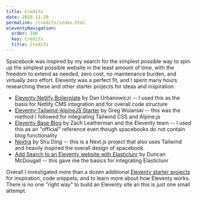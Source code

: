 ```yaml
---
title: Credits 
date: 2020-11-20
permalink: /credits/index.html
eleventyNavigation:
  order: 100 
  key: Credits
  title: Credits
---
```

Spacebook was inspired by my search for the simplest possible way to spin up the simplest possible website in the least amount of time, with the freedom to extend as needed, zero cost, no maintenance burden, and virtually zero effort. Eleventy was a perfect fit, and I spent many hours researching these and other starter projects for ideas and inspiration: 

* [Eleventy Netlify Boilerplate](https://github.com/danurbanowicz/eleventy-netlify-boilerplate) by Dan Urbanowiczi -- I used this as the basis for Netlify CMS integration and for overall code structure
* [Eleventy-Tailwind-AlpineJS Starter](https://github.com/gregwolanski/eleventy-tailwindcss-alpinejs-starter) by Greg Wolanski -- this was the method I followed for integrating Tailwind CSS and Alpine.js
* [Eleventy Base Blog](https://github.com/philhawksworth/eleventyone) by Zach Leatherman and the Eleventy team -- I used this as an "official" reference even though spacebooks do not contain blog functionality
* [Nextra](https://github.com/shuding/nextra) by Shu Ding -- this is a Next.js project that also uses Tailwind and heavily inspired the overall design of spacebook. 
* [Add Search to an Eleventy website with Elasticlunr](https://www.belter.io/eleventy-search/) by Duncan McDougall -- this gave me the basics for integrating Elasticlunr

Overall I investigated more than a dozen additional [Eleventy starter projects](https://www.11ty.dev/docs/starter/) for inspiration, code snippets, and to learn more about how Eleventy works. There is no one "right way" to build an Eleventy site an this is just one small attempt.

